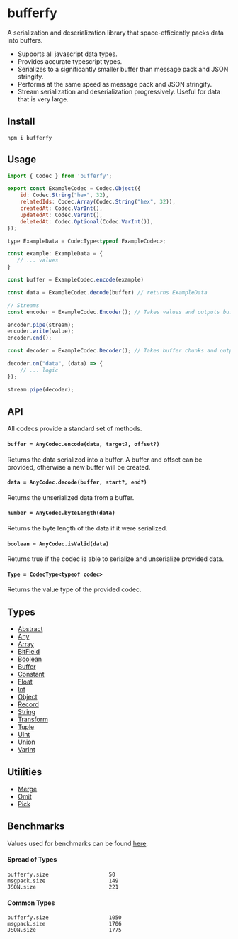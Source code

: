 # bufferfy

A serialization and deserialization library that space-efficiently packs data into buffers.

- Supports all javascript data types.
- Provides accurate typescript types.
- Serializes to a significantly smaller buffer than message pack and JSON stringify.
- Performs at the same speed as message pack and JSON stringify.
- Stream serialization and deserialization progressively. Useful for data that is very large.

## Install

```
npm i bufferfy
```

## Usage

```js
import { Codec } from 'bufferfy';

export const ExampleCodec = Codec.Object({
	id: Codec.String("hex", 32),
	relatedIds: Codec.Array(Codec.String("hex", 32)),
	createdAt: Codec.VarInt(),
	updatedAt: Codec.VarInt(),
	deletedAt: Codec.Optional(Codec.VarInt()),
});

type ExampleData = CodecType<typeof ExampleCodec>;

const example: ExampleData = {
   // ... values
}

const buffer = ExampleCodec.encode(example)

const data = ExampleCodec.decode(buffer) // returns ExampleData

// Streams
const encoder = ExampleCodec.Encoder(); // Takes values and outputs buffer chunks

encoder.pipe(stream);
encoder.write(value);
encoder.end();

const decoder = ExampleCodec.Decoder(); // Takes buffer chunks and outputs values

decoder.on("data", (data) => {
	// ... logic
});

stream.pipe(decoder);
```

## API

All codecs provide a standard set of methods.

#### `buffer = AnyCodec.encode(data, target?, offset?)`

Returns the data serialized into a buffer. A buffer and offset can be provided, otherwise a new buffer will be created.

#### `data = AnyCodec.decode(buffer, start?, end?)`

Returns the unserialized data from a buffer.

#### `number = AnyCodec.byteLength(data)`

Returns the byte length of the data if it were serialized.

#### `boolean = AnyCodec.isValid(data)`

Returns true if the codec is able to serialize and unserialize provided data.

#### `Type = CodecType<typeof codec>`

Returns the value type of the provided codec.

## Types

- [Abstract](https://github.com/visionsofparadise/bufferfy/blob/main/src/Codecs/Abstract/index.ts)
- [Any](https://github.com/visionsofparadise/bufferfy/blob/main/src/Codecs/Any/index.ts)
- [Array](https://github.com/visionsofparadise/bufferfy/blob/main/src/Codecs/Array/index.ts)
- [BitField](https://github.com/visionsofparadise/bufferfy/blob/main/src/Codecs/BitField/index.ts)
- [Boolean](https://github.com/visionsofparadise/bufferfy/blob/main/src/Codecs/Boolean/index.ts)
- [Buffer](https://github.com/visionsofparadise/bufferfy/blob/main/src/Codecs/Buffer/index.ts)
- [Constant](https://github.com/visionsofparadise/bufferfy/blob/main/src/Codecs/Constant/index.ts)
- [Float](https://github.com/visionsofparadise/bufferfy/blob/main/src/Codecs/Float/index.ts)
- [Int](https://github.com/visionsofparadise/bufferfy/blob/main/src/Codecs/Int/index.ts)
- [Object](https://github.com/visionsofparadise/bufferfy/blob/main/src/Codecs/Object/index.ts)
- [Record](https://github.com/visionsofparadise/bufferfy/blob/main/src/Codecs/Record/index.ts)
- [String](https://github.com/visionsofparadise/bufferfy/blob/main/src/Codecs/String/index.ts)
- [Transform](https://github.com/visionsofparadise/bufferfy/blob/main/src/Codecs/Transform/index.ts)
- [Tuple](https://github.com/visionsofparadise/bufferfy/blob/main/src/Codecs/Tuple/index.ts)
- [UInt](https://github.com/visionsofparadise/bufferfy/blob/main/src/Codecs/UInt/index.ts)
- [Union](https://github.com/visionsofparadise/bufferfy/blob/main/src/Codecs/Union/index.ts)
- [VarInt](https://github.com/visionsofparadise/bufferfy/blob/main/src/Codecs/VarInt/index.ts)

## Utilities

- [Merge](https://github.com/visionsofparadise/bufferfy/blob/main/src/Codecs/Object/Merge/index.ts)
- [Omit](https://github.com/visionsofparadise/bufferfy/blob/main/src/Codecs/Object/Omit/index.ts)
- [Pick](https://github.com/visionsofparadise/bufferfy/blob/main/src/Codecs/Object/Pick/index.ts)

## Benchmarks

Values used for benchmarks can be found [here](https://github.com/visionsofparadise/bufferfy/blob/main/src/utilities/TestValues.ignore.ts).

#### Spread of Types

```
bufferfy.size                   50
msgpack.size                    149
JSON.size                       221
```

#### Common Types
```
bufferfy.size                   1050
msgpack.size                    1706
JSON.size                       1775
```